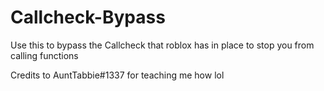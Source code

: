 # Callcheck-Bypass
Use this to bypass the Callcheck that roblox has in place to stop you from calling functions

Credits to AuntTabbie#1337 for teaching me how lol
